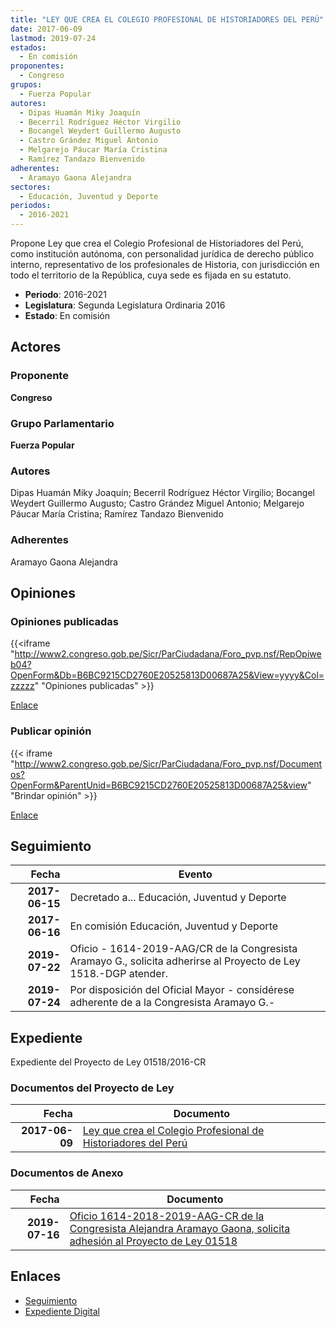 ```yaml
---
title: "LEY QUE CREA EL COLEGIO PROFESIONAL DE HISTORIADORES DEL PERÚ"
date: 2017-06-09
lastmod: 2019-07-24
estados: 
  - En comisión
proponentes: 
  - Congreso
grupos: 
  - Fuerza Popular
autores: 
  - Dipas Huamán Miky Joaquín
  - Becerril Rodríguez Héctor Virgilio
  - Bocangel Weydert Guillermo Augusto
  - Castro Grández Miguel Antonio
  - Melgarejo Páucar María Cristina
  - Ramírez Tandazo Bienvenido
adherentes: 
  - Aramayo Gaona Alejandra
sectores: 
  - Educación, Juventud y Deporte
periodos: 
  - 2016-2021
---
```


Propone Ley que crea el Colegio Profesional de Historiadores del Perú, como institución autónoma, con personalidad jurídica de derecho público interno, representativo de los profesionales de Historia, con jurisdicción en todo el territorio de la República, cuya sede es fijada en su estatuto.

- **Periodo**: 2016-2021
- **Legislatura**: Segunda Legislatura Ordinaria 2016
- **Estado**: En comisión

## Actores

### Proponente

**Congreso**

### Grupo Parlamentario

**Fuerza Popular**

### Autores

Dipas Huamán Miky Joaquín; Becerril Rodríguez Héctor Virgilio; Bocangel Weydert Guillermo Augusto; Castro Grández Miguel Antonio; Melgarejo Páucar María Cristina; Ramírez Tandazo Bienvenido

### Adherentes

Aramayo Gaona Alejandra


## Opiniones

### Opiniones publicadas

{{<iframe "http://www2.congreso.gob.pe/Sicr/ParCiudadana/Foro_pvp.nsf/RepOpiweb04?OpenForm&Db=B6BC9215CD2760E20525813D00687A25&View=yyyy&Col=zzzzz" "Opiniones publicadas" >}}

[Enlace](http://www2.congreso.gob.pe/Sicr/ParCiudadana/Foro_pvp.nsf/RepOpiweb04?OpenForm&Db=B6BC9215CD2760E20525813D00687A25&View=yyyy&Col=zzzzz)
### Publicar opinión

{{< iframe "http://www2.congreso.gob.pe/Sicr/ParCiudadana/Foro_pvp.nsf/Documentos?OpenForm&ParentUnid=B6BC9215CD2760E20525813D00687A25&view" "Brindar opinión" >}}

[Enlace](http://www2.congreso.gob.pe/Sicr/ParCiudadana/Foro_pvp.nsf/Documentos?OpenForm&ParentUnid=B6BC9215CD2760E20525813D00687A25&view)

## Seguimiento

| Fecha | Evento |
|------:|--------|
| **2017-06-15** | Decretado a... Educación, Juventud y Deporte|
| **2017-06-16** | En comisión Educación, Juventud y Deporte|
| **2019-07-22** | Oficio - 1614-2019-AAG/CR de la Congresista Aramayo G., solicita adherirse al Proyecto de Ley 1518.-DGP atender.|
| **2019-07-24** | Por disposición del Oficial Mayor - considérese adherente de a la Congresista Aramayo G.-|


## Expediente

Expediente del Proyecto de Ley 01518/2016-CR


### Documentos del Proyecto de Ley

| Fecha | Documento |
|------:|--------|
| **2017-06-09** | [Ley que crea el Colegio Profesional de Historiadores del Perú](http://www.leyes.congreso.gob.pe/Documentos/2016_2021/Proyectos_de_Ley_y_de_Resoluciones_Legislativas/PL0151820170609..pdf) |

### Documentos de Anexo

| Fecha | Documento |
|------:|--------|
| **2019-07-16** | [Oficio 1614-2018-2019-AAG-CR de la Congresista Alejandra Aramayo Gaona, solicita adhesión al Proyecto de Ley 01518](http://www.leyes.congreso.gob.pe/Documentos/2016_2021/Oficios/Congresistas/OFICIO-1614-2018-2019-AAG-CR.pdf) |

## Enlaces 

- [Seguimiento](http://www2.congreso.gob.pe/Sicr/TraDocEstProc/CLProLey2016.nsf/f7fff46988ca05b1052578e100829cc7/e46b7536b5f57cbc0525813d0066c301?OpenDocument)
- [Expediente Digital](http://www2.congreso.gob.pehttp://www2.congreso.gob.pe/Sicr/TraDocEstProc/CLProLey2016.nsf/f7fff46988ca05b1052578e100829cc7/e46b7536b5f57cbc0525813d0066c301?OpenDocument&Click=05257FB7005EB655.eb71d0cf91d8294e05256cdf006b5706/$Body/0.1C6C)

